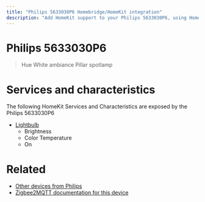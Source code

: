 ```yaml
---
title: "Philips 5633030P6 Homebridge/HomeKit integration"
description: "Add HomeKit support to your Philips 5633030P6, using Homebridge, Zigbee2MQTT and homebridge-z2m."
---
```

<!---
This file has been GENERATED using src/docgen/docgen.ts
DO NOT EDIT THIS FILE MANUALLY!
-->
# Philips 5633030P6
> Hue White ambiance Pillar spotlamp


# Services and characteristics
The following HomeKit Services and Characteristics are exposed by
the Philips 5633030P6

* [Lightbulb](../../light.md)
  * Brightness
  * Color Temperature
  * On


# Related
* [Other devices from Philips](../index.md#philips)
* [Zigbee2MQTT documentation for this device](https://www.zigbee2mqtt.io/devices/5633030P6.html)